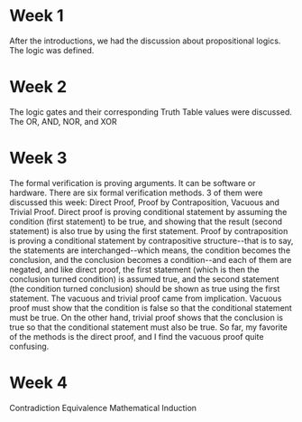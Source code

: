 # Week 1
After the introductions, we had the discussion about propositional logics. The logic was defined.

# Week 2
The logic gates and their corresponding Truth Table values were discussed. The OR, AND, NOR, and XOR

# Week 3
The formal verification is proving arguments. It can be software or hardware. There are six formal verification methods. 3 of them were discussed this week: Direct Proof, Proof by Contraposition, Vacuous and Trivial Proof.
Direct proof is proving conditional statement by assuming the condition (first statement) to be true, and showing that the result (second statement) is also true by using the first statement. Proof by contraposition is proving a conditional statement by contrapositive structure--that is to say, the statements are interchanged--which means, the condition becomes the conclusion, and the conclusion becomes a condition--and each of them are negated, and like direct proof, the first statement (which is then the conclusion turned condition) is assumed true, and the second statement (the condition turned conclusion) should be shown as true using the first statement. The vacuous and trivial proof came from implication. Vacuous proof must show that the condition is false so that the conditional statement must be true. On the other hand, trivial proof shows that the conclusion is true so that the conditional statement must also be true. So far, my favorite of the methods is the direct proof, and I find the vacuous proof quite confusing.

# Week 4
Contradiction
Equivalence
Mathematical Induction
